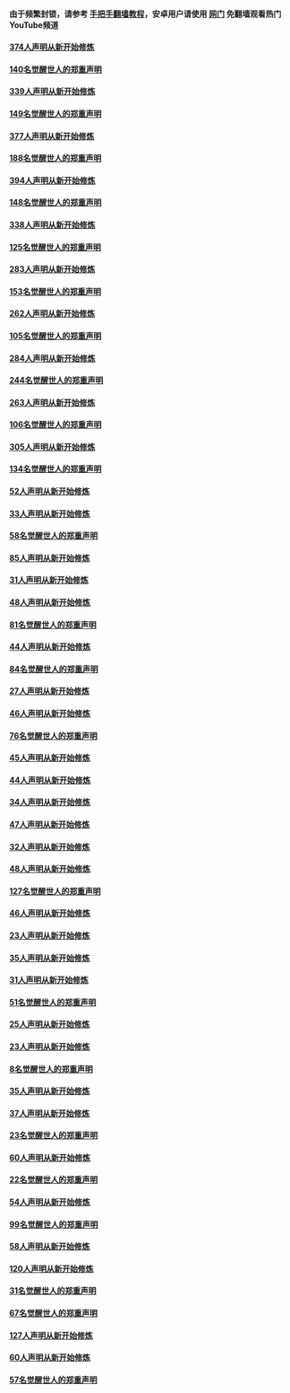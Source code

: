 #### 由于频繁封锁，请参考 [手把手翻墙教程](https://github.com/gfw-breaker/guides/wiki/)，安卓用户请使用 [网门](https://github.com/gfw-breaker/nogfw/blob/master/dl.md?t=05171901) 免翻墙观看热门YouTube频道 

#### [374人声明从新开始修炼](../pages/91/425811.md?t=05171901) 

#### [140名觉醒世人的郑重声明](../pages/91/425810.md?t=05171901) 

#### [339人声明从新开始修炼](../pages/91/425690.md?t=05171901) 

#### [149名觉醒世人的郑重声明](../pages/91/425689.md?t=05171901) 

#### [377人声明从新开始修炼](../pages/91/424867.md?t=05171901) 

#### [188名觉醒世人的郑重声明](../pages/91/424866.md?t=05171901) 

#### [394人声明从新开始修炼](../pages/91/423914.md?t=05171901) 

#### [148名觉醒世人的郑重声明](../pages/91/423913.md?t=05171901) 

#### [338人声明从新开始修炼](../pages/91/423540.md?t=05171901) 

#### [125名觉醒世人的郑重声明](../pages/91/423539.md?t=05171901) 

#### [283人声明从新开始修炼](../pages/91/423296.md?t=05171901) 

#### [153名觉醒世人的郑重声明](../pages/91/423295.md?t=05171901) 

#### [262人声明从新开始修炼](../pages/91/423004.md?t=05171901) 

#### [105名觉醒世人的郑重声明](../pages/91/423003.md?t=05171901) 

#### [284人声明从新开始修炼](../pages/91/422707.md?t=05171901) 

#### [244名觉醒世人的郑重声明](../pages/91/422706.md?t=05171901) 

#### [263人声明从新开始修炼](../pages/91/422553.md?t=05171901) 

#### [106名觉醒世人的郑重声明](../pages/91/422552.md?t=05171901) 

#### [305人声明从新开始修炼](../pages/91/422153.md?t=05171901) 

#### [134名觉醒世人的郑重声明](../pages/91/422152.md?t=05171901) 

#### [52人声明从新开始修炼](../pages/91/421846.md?t=05171901) 

#### [33人声明从新开始修炼](../pages/91/421804.md?t=05171901) 

#### [58名觉醒世人的郑重声明](../pages/91/421845.md?t=05171901) 

#### [85人声明从新开始修炼](../pages/91/421769.md?t=05171901) 

#### [31人声明从新开始修炼](../pages/91/421763.md?t=05171901) 

#### [48人声明从新开始修炼](../pages/91/421605.md?t=05171901) 

#### [81名觉醒世人的郑重声明](../pages/91/421656.md?t=05171901) 

#### [44人声明从新开始修炼](../pages/91/421544.md?t=05171901) 

#### [84名觉醒世人的郑重声明](../pages/91/421543.md?t=05171901) 

#### [27人声明从新开始修炼](../pages/91/421465.md?t=05171901) 

#### [46人声明从新开始修炼](../pages/91/421454.md?t=05171901) 

#### [76名觉醒世人的郑重声明](../pages/91/421453.md?t=05171901) 

#### [45人声明从新开始修炼](../pages/91/421452.md?t=05171901) 

#### [44人声明从新开始修炼](../pages/91/421422.md?t=05171901) 

#### [34人声明从新开始修炼](../pages/91/421322.md?t=05171901) 

#### [47人声明从新开始修炼](../pages/91/421264.md?t=05171901) 

#### [32人声明从新开始修炼](../pages/91/421225.md?t=05171901) 

#### [48人声明从新开始修炼](../pages/91/421202.md?t=05171901) 

#### [127名觉醒世人的郑重声明](../pages/91/421224.md?t=05171901) 

#### [46人声明从新开始修炼](../pages/91/421203.md?t=05171901) 

#### [23人声明从新开始修炼](../pages/91/421138.md?t=05171901) 

#### [35人声明从新开始修炼](../pages/91/421122.md?t=05171901) 

#### [31人声明从新开始修炼](../pages/91/421081.md?t=05171901) 

#### [51名觉醒世人的郑重声明](../pages/91/421080.md?t=05171901) 

#### [25人声明从新开始修炼](../pages/91/421020.md?t=05171901) 

#### [23人声明从新开始修炼](../pages/91/420884.md?t=05171901) 

#### [8名觉醒世人的郑重声明](../pages/91/420883.md?t=05171901) 

#### [35人声明从新开始修炼](../pages/91/420809.md?t=05171901) 

#### [37人声明从新开始修炼](../pages/91/420766.md?t=05171901) 

#### [23名觉醒世人的郑重声明](../pages/91/420765.md?t=05171901) 

#### [60人声明从新开始修炼](../pages/91/420727.md?t=05171901) 

#### [22名觉醒世人的郑重声明](../pages/91/420726.md?t=05171901) 

#### [54人声明从新开始修炼](../pages/91/420529.md?t=05171901) 

#### [99名觉醒世人的郑重声明](../pages/91/420528.md?t=05171901) 

#### [58人声明从新开始修炼](../pages/91/420198.md?t=05171901) 

#### [120人声明从新开始修炼](../pages/91/420141.md?t=05171901) 

#### [31名觉醒世人的郑重声明](../pages/91/420197.md?t=05171901) 

#### [67名觉醒世人的郑重声明](../pages/91/420140.md?t=05171901) 

#### [127人声明从新开始修炼](../pages/91/420082.md?t=05171901) 

#### [60人声明从新开始修炼](../pages/91/420081.md?t=05171901) 

#### [57名觉醒世人的郑重声明](../pages/91/420080.md?t=05171901) 


